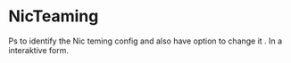 # NicTeaming
Ps to identify the Nic teming config and also have option to change it . In a interaktive form.  
